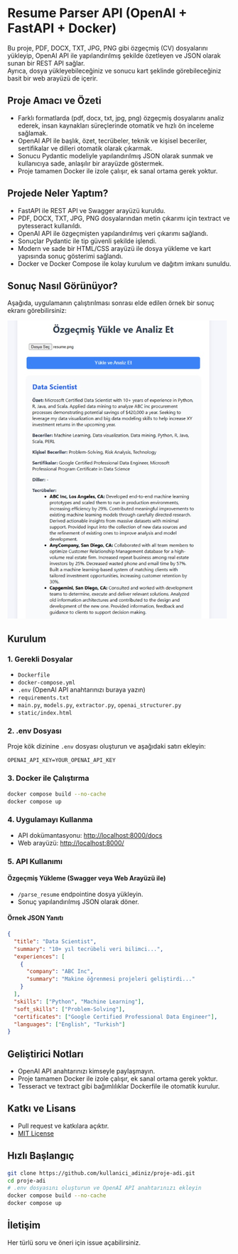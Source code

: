 # Resume Parser API (OpenAI + FastAPI + Docker)

Bu proje, PDF, DOCX, TXT, JPG, PNG gibi özgeçmiş (CV) dosyalarını yükleyip, OpenAI API ile yapılandırılmış şekilde özetleyen ve JSON olarak sunan bir REST API sağlar.  
Ayrıca, dosya yükleyebileceğiniz ve sonucu kart şeklinde görebileceğiniz basit bir web arayüzü de içerir.

## Proje Amacı ve Özeti

- Farklı formatlarda (pdf, docx, txt, jpg, png) özgeçmiş dosyalarını analiz ederek, insan kaynakları süreçlerinde otomatik ve hızlı ön inceleme sağlamak.
- OpenAI API ile başlık, özet, tecrübeler, teknik ve kişisel beceriler, sertifikalar ve dilleri otomatik olarak çıkarmak.
- Sonucu Pydantic modeliyle yapılandırılmış JSON olarak sunmak ve kullanıcıya sade, anlaşılır bir arayüzde göstermek.
- Proje tamamen Docker ile izole çalışır, ek sanal ortama gerek yoktur.

## Projede Neler Yaptım?

- FastAPI ile REST API ve Swagger arayüzü kuruldu.
- PDF, DOCX, TXT, JPG, PNG dosyalarından metin çıkarımı için textract ve pytesseract kullanıldı.
- OpenAI API ile özgeçmişten yapılandırılmış veri çıkarımı sağlandı.
- Sonuçlar Pydantic ile tip güvenli şekilde işlendi.
- Modern ve sade bir HTML/CSS arayüzü ile dosya yükleme ve kart yapısında sonuç gösterimi sağlandı.
- Docker ve Docker Compose ile kolay kurulum ve dağıtım imkanı sunuldu.

## Sonuç Nasıl Görünüyor?

Aşağıda, uygulamanın çalıştırılması sonrası elde edilen örnek bir sonuç ekranı görebilirsiniz:

![Sonuç Ekranı](sonuc.png)

## Kurulum

### 1. Gerekli Dosyalar

- `Dockerfile`
- `docker-compose.yml`
- `.env` (OpenAI API anahtarınızı buraya yazın)
- `requirements.txt`
- `main.py`, `models.py`, `extractor.py`, `openai_structurer.py`
- `static/index.html`

### 2. .env Dosyası

Proje kök dizinine `.env` dosyası oluşturun ve aşağıdaki satırı ekleyin:

```
OPENAI_API_KEY=YOUR_OPENAI_API_KEY
```

### 3. Docker ile Çalıştırma

```sh
docker compose build --no-cache
docker compose up
```

### 4. Uygulamayı Kullanma

- API dokümantasyonu: [http://localhost:8000/docs](http://localhost:8000/docs)
- Web arayüzü: [http://localhost:8000/](http://localhost:8000/)

### 5. API Kullanımı

#### Özgeçmiş Yükleme (Swagger veya Web Arayüzü ile)

- `/parse_resume` endpointine dosya yükleyin.
- Sonuç yapılandırılmış JSON olarak döner.

#### Örnek JSON Yanıtı

```json
{
  "title": "Data Scientist",
  "summary": "10+ yıl tecrübeli veri bilimci...",
  "experiences": [
    {
      "company": "ABC Inc",
      "summary": "Makine öğrenmesi projeleri geliştirdi..."
    }
  ],
  "skills": ["Python", "Machine Learning"],
  "soft_skills": ["Problem-Solving"],
  "certificates": ["Google Certified Professional Data Engineer"],
  "languages": ["English", "Turkish"]
}
```

## Geliştirici Notları

- OpenAI API anahtarınızı kimseyle paylaşmayın.
- Proje tamamen Docker ile izole çalışır, ek sanal ortama gerek yoktur.
- Tesseract ve textract gibi bağımlılıklar Dockerfile ile otomatik kurulur.

## Katkı ve Lisans

- Pull request ve katkılara açıktır.
- [MIT License](LICENSE)

## Hızlı Başlangıç

```sh
git clone https://github.com/kullanici_adiniz/proje-adi.git
cd proje-adi
# .env dosyasını oluşturun ve OpenAI API anahtarınızı ekleyin
docker compose build --no-cache
docker compose up
```

## İletişim

Her türlü soru ve öneri için issue açabilirsiniz.